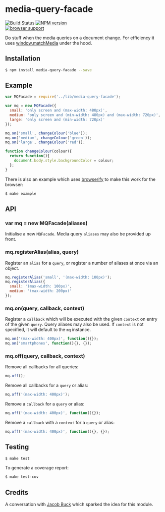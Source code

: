 # media-query-facade

[![Build Status](https://travis-ci.org/tanem/media-query-facade.png?branch=master)](https://travis-ci.org/tanem/media-query-facade)
[![NPM version](https://badge.fury.io/js/media-query-facade.svg)](http://badge.fury.io/js/media-query-facade)  
[![browser support](https://ci.testling.com/tanem/media-query-facade.png)](https://ci.testling.com/tanem/media-query-facade)

Do stuff when the media queries on a document change. For efficiency it uses [window.matchMedia](https://developer.mozilla.org/en-US/docs/Web/API/Window.matchMedia) under the hood.

## Installation

```sh
$ npm install media-query-facade --save
```

## Example

```js
var MQFacade = require('../lib/media-query-facade');

var mq = new MQFacade({
  small: 'only screen and (max-width: 480px)',
  medium: 'only screen and (min-width: 480px) and (max-width: 720px)',
  large: 'only screen and (min-width: 720px)'
});

mq.on('small', changeColour('blue'));
mq.on('medium', changeColour('green'));
mq.on('large', changeColour('red'));

function changeColour(colour){
  return function(){
    document.body.style.backgroundColor = colour;
  };
}
```

There is also an example which uses [browserify](http://browserify.org) to make this work for the browser:

```sh
$ make example
```

## API

### var mq = new MQFacade(aliases)

Initialise a new `MQFacade`. Media query `aliases` may also be provided up front.

### mq.registerAlias(alias, query)

Register an `alias` for a `query`, or register a number of aliases at once via an object.

```js
mq.registerAlias('small', '(max-width: 100px)');
mq.registerAlias({
  small: '(max-width: 100px)',
  medium: '(max-width: 200px)'
});
```

### mq.on(query, callback, context)

Register a `callback` which will be executed with the given `context` on entry of the given `query`. Query aliases may also be used. If `context` is not specified, it will default to the `mq` instance.

```js
mq.on('(max-width: 400px)', function(){});
mq.on('smartphones', function(){}, {});
```

### mq.off(query, callback, context)

Remove all callbacks for all queries:

```js
mq.off();
```

Remove all callbacks for a `query` or alias:

```js
mq.off('(max-width: 400px)');
```

Remove a `callback` for a `query` or alias:

```js
mq.off('(max-width: 400px)', function(){});
```

Remove a `callback` with a `context` for a `query` or alias:

```js
mq.off('(max-width: 400px)', function(){}, {});
```

## Testing

```sh
$ make test
```

To generate a coverage report:

```sh
$ make test-cov
```

## Credits

A conversation with [Jacob Buck](https://github.com/jacobbuck) which sparked the idea for this module.